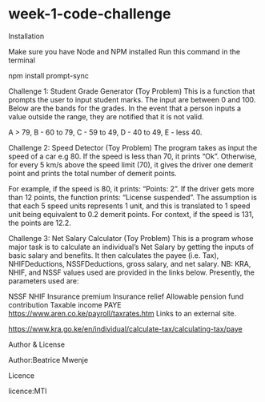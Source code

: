 # week-1-code-challenge
Installation

Make sure you have Node and NPM installed 
Run this command in the terminal

npm install prompt-sync


Challenge 1: Student Grade Generator (Toy Problem)
This is a function that prompts the user to input student marks. The input are between 0 and 100. Below are the bands for the grades. In the event that a person inputs a value outside the range, they are notified that it is not valid.

A > 79, B - 60 to 79, C - 59 to 49, D - 40 to 49, E - less 40.

Challenge 2: Speed Detector (Toy Problem)
The program takes as input the speed of a car e.g 80. If the speed is less than 70, it prints “Ok”. Otherwise, for every 5 km/s above the speed limit (70), it gives the driver one demerit point and prints the total number of demerit points.

For example, if the speed is 80, it prints: “Points: 2”. If the driver gets more than 12 points, the function prints: “License suspended”. The assumption is that each 5 speed units represents 1 unit, and this is translated to 1 speed unit being equivalent to 0.2 demerit points. For context, if the speed is 131, the points are 12.2.

Challenge 3: Net Salary Calculator (Toy Problem)
This is a program whose major task is to calculate an individual’s Net Salary by getting the inputs of basic salary and benefits. It then calculates the payee (i.e. Tax), NHIFDeductions, NSSFDeductions, gross salary, and net salary. NB: KRA, NHIF, and NSSF values used are provided in the links below. Presently, the parameters used are:

NSSF
NHIF
Insurance premium
Insurance relief
Allowable pension fund contribution
Taxable income
PAYE
https://www.aren.co.ke/payroll/taxrates.htm Links to an external site.

https://www.kra.go.ke/en/individual/calculate-tax/calculating-tax/paye



Author & License

Author:Beatrice Mwenje

Licence

licence:MTI



